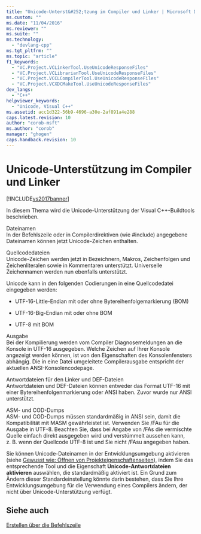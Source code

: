 ```yaml
---
title: "Unicode-Unterst&#252;tzung im Compiler und Linker | Microsoft Docs"
ms.custom: ""
ms.date: "11/04/2016"
ms.reviewer: ""
ms.suite: ""
ms.technology: 
  - "devlang-cpp"
ms.tgt_pltfrm: ""
ms.topic: "article"
f1_keywords: 
  - "VC.Project.VCLinkerTool.UseUnicodeResponseFiles"
  - "VC.Project.VCLibrarianTool.UseUnicodeResponseFiles"
  - "VC.Project.VCCLCompilerTool.UseUnicodeResponseFiles"
  - "VC.Project.VCXDCMakeTool.UseUnicodeResponseFiles"
dev_langs: 
  - "C++"
helpviewer_keywords: 
  - "Unicode, Visual C++"
ms.assetid: acc1d322-56b9-4696-a30e-2af891a4e288
caps.latest.revision: 10
author: "corob-msft"
ms.author: "corob"
manager: "ghogen"
caps.handback.revision: 10
---
```

# Unicode-Unterst&#252;tzung im Compiler und Linker
[!INCLUDE[vs2017banner](../../assembler/inline/includes/vs2017banner.md)]

In diesem Thema wird die Unicode\-Unterstützung der Visual C\+\+\-Buildtools beschrieben.  
  
 Dateinamen  
 In der Befehlszeile oder in Compilerdirektiven \(wie \#include\) angegebene Dateinamen können jetzt Unicode\-Zeichen enthalten.  
  
 Quellcodedateien  
 Unicode\-Zeichen werden jetzt in Bezeichnern, Makros, Zeichenfolgen und Zeichenliteralen sowie in Kommentaren unterstützt.  Universelle Zeichennamen werden nun ebenfalls unterstützt.  
  
 Unicode kann in den folgenden Codierungen in eine Quellcodedatei eingegeben werden:  
  
-   UTF\-16\-Little\-Endian mit oder ohne Bytereihenfolgemarkierung \(BOM\)  
  
-   UTF\-16\-Big\-Endian mit oder ohne BOM  
  
-   UTF\-8 mit BOM  
  
 Ausgabe  
 Bei der Kompilierung werden vom Compiler Diagnosemeldungen an die Konsole in UTF\-16 ausgegeben.  Welche Zeichen auf Ihrer Konsole angezeigt werden können, ist von den Eigenschaften des Konsolenfensters abhängig.  Die in eine Datei umgeleitete Compilerausgabe entspricht der aktuellen ANSI\-Konsolencodepage.  
  
 Antwortdateien für den Linker und DEF\-Dateien  
 Antwortdateien und DEF\-Dateien können entweder das Format UTF\-16 mit einer Bytereihenfolgenmarkierung oder ANSI haben.  Zuvor wurde nur ANSI unterstützt.  
  
 ASM\- und COD\-Dumps  
 ASM\- und COD\-Dumps müssen standardmäßig in ANSI sein, damit die Kompatibilität mit MASM gewährleistet ist.  Verwenden Sie \/FAu für die Ausgabe in UTF\-8.  Beachten Sie, dass bei Angabe von \/FAs die vermischte Quelle einfach direkt ausgegeben wird und verstümmelt aussehen kann, z. B. wenn der Quellcode UTF\-8 ist und Sie nicht \/FAsu angegeben haben.  
  
 Sie können Unicode\-Dateinamen in der Entwicklungsumgebung aktivieren \(siehe [Gewusst wie: Öffnen von Projekteigenschaftenseiten](../../misc/how-to-open-project-property-pages.md)\), indem Sie das entsprechende Tool und die Eigenschaft **Unicode\-Antwortdateien aktivieren** auswählen, die standardmäßig aktiviert ist.  Ein Grund zum Ändern dieser Standardeinstellung könnte darin bestehen, dass Sie Ihre Entwicklungsumgebung für die Verwendung eines Compilers ändern, der nicht über Unicode\-Unterstützung verfügt.  
  
## Siehe auch  
 [Erstellen über die Befehlszeile](../../build/building-on-the-command-line.md)